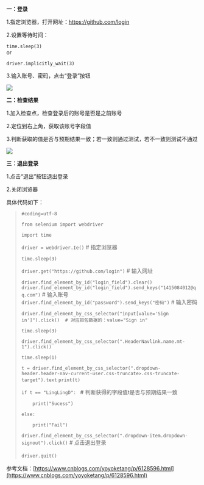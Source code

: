 **一：登录**

1.指定浏览器，打开网址：https://github.com/login

2.设置等待时间：

```time.sleep(3)```  
or

```driver.implicitly_wait(3)```

3.输入账号、密码，点击“登录”按钮

![](https://i.imgur.com/PAKlD9r.png) 

**二：检查结果**

1.加入检查点，检查登录后的账号是否是之前账号

2.定位到右上角，获取该账号字段值

3.判断获取的值是否与预期结果一致；若一致则通过测试，若不一致则测试不通过


![](https://i.imgur.com/fYQhHV5.png)
 

**三：退出登录**

1.点击“退出”按钮退出登录

2.关闭浏览器

具体代码如下：

>```#coding=utf-8```
>
>```from selenium import webdriver```
>
>```import time```
>
>```driver = webdriver.Ie()```   # 指定浏览器
>
>```time.sleep(3)```
>
>```driver.get("https://github.com/login")```  # 输入网址
>
>```driver.find_element_by_id("login_field").clear()```
>```driver.find_element_by_id("login_field").send_keys("1415084012@qq.com")```  # 输入账号
>```driver.find_element_by_id("password").send_keys("密码")```             # 输入密码
>
>```driver.find_element_by_css_selector("input[value='Sign in']").click()  # 对应抓包数据的：value="Sign in"```
>
>```time.sleep(3)```
>
>```driver.find_element_by_css_selector(".HeaderNavlink.name.mt-1").click()```
>
>```time.sleep(1)```
>
>```t = driver.find_element_by_css_selector(".dropdown-header.header-nav-current-user.css-truncate>.css-truncate-target").text```
>```print(t)```
>
>
>```if t == "LingLingD": ```  # 判断获得的字段值t是否与预期结果一致
>
>```    print("Sucess")```
>
>```else:```
>
>```    print("Fail")```
>
>
>```driver.find_element_by_css_selector(".dropdown-item.dropdown-signout").click()```   # 点击退出登录
>
>```driver.quit()```
　　

参考文档：[https://www.cnblogs.com/yoyoketang/p/6128596.html](https://www.cnblogs.com/yoyoketang/p/6128596.html)

